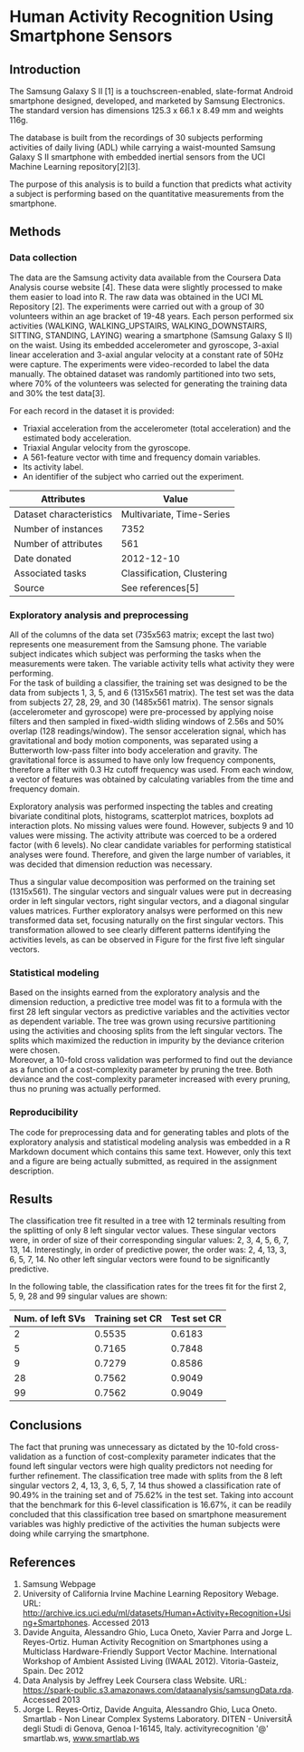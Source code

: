 Human Activity Recognition Using Smartphone Sensors
====================================================




Introduction
------------
 The Samsung Galaxy S II [1] is a touchscreen-enabled, slate-format Android smartphone designed, developed, and marketed by Samsung Electronics.
The standard version has dimensions 125.3 x 66.1 x 8.49 mm and weights 116g. 

 The database is built from the recordings of 30 subjects performing activities of daily living (ADL) while carrying a waist-mounted Samsung Galaxy S II smartphone with embedded inertial sensors from the UCI Machine Learning repository[2][3].

 The purpose of this analysis is to build a function that predicts what activity a subject is performing based on the quantitative measurements from the smartphone. 
 
 
 
Methods
-------

### Data collection
 The data are the Samsung activity data available from the Coursera Data Analysis course website [4]. These data were slightly processed to make them easier to load into R. The raw data was obtained in the UCI ML Repository [2]. 
 The experiments were carried out with a group of 30 volunteers within an age bracket of 19-48 years. Each person performed six activities (WALKING, WALKING\_UPSTAIRS, WALKING\_DOWNSTAIRS, SITTING, STANDING, LAYING) wearing a smartphone (Samsung Galaxy S II) on the waist. Using its embedded accelerometer and gyroscope, 3-axial linear acceleration and 3-axial angular velocity at a constant rate of 50Hz were capture. The experiments were video-recorded to label the data manually. The obtained dataset was randomly partitioned into two sets, where 70% of the volunteers was selected for generating the training data and 30% the test data[3].

 For each record in the dataset it is provided:
- Triaxial acceleration from the accelerometer (total acceleration) and the estimated body acceleration.
- Triaxial Angular velocity from the gyroscope.
- A 561-feature vector with time and frequency domain variables.
- Its activity label.
- An identifier of the subject who carried out the experiment.

Attributes | Value
------------------------ | --------------------------
Dataset characteristics | Multivariate, Time-Series 
Number of instances | 7352
Number of attributes | 561
Date donated | 2012-12-10
Associated tasks | Classification, Clustering
Source | See references[5]


### Exploratory analysis and preprocessing
 All of the columns of the data set (735x563 matrix; except the last two) represents one measurement from the Samsung phone. The variable subject indicates which subject was performing the tasks when the measurements were taken. The variable activity tells what activity they were performing.  
 For the task of building a classifier, the training set was designed to be the data from subjects 1, 3, 5, and 6 (1315x561 matrix). The test set was the data from subjects 27, 28, 29, and 30 (1485x561 matrix).
 The sensor signals (accelerometer and gyroscope) were pre-processed by applying noise filters and then sampled in fixed-width sliding windows of 2.56s and 50% overlap (128 readings/window). The sensor acceleration signal, which has gravitational and body motion components, was separated using a Butterworth low-pass filter into body acceleration and gravity. The gravitational force is assumed to have only low frequency components, therefore a filter with 0.3 Hz cutoff frequency was used. From each window, a vector of features was obtained by calculating variables from the time and frequency domain.

 Exploratory analysis was performed inspecting the tables and creating bivariate conditinal plots, histograms, scatterplot matrices, boxplots ad interaction plots.
 No missing values were found. However, subjects 9 and 10 values were missing. The activity attribute was coerced to be a ordered factor (with 6 levels).
 No clear candidate variables for performing statistical analyses were found. Therefore, and given the large number of variables, it was decided that dimension reduction was necessary.

 Thus a singular value decomposition was performed on the training set (1315x561). The singular vectors and singualr values were put in decreasing order in left singular vectors, right singular vectors, and a diagonal singular values matrices.
 Further exploratory analsys were performed on this new transformed data set, focusing naturally on the first singular vectors. 
 This transformation allowed to see clearly different patterns identifying the activities levels, as can be observed in Figure for the first five left singular vectors.
 

### Statistical modeling
 Based on the insights earned from the exploratory analysis and the dimension reduction, a predictive tree model was fit to a formula with the first 28 left singular vectors as predictive variables and the activities vector as dependent variable.
 The tree was grown using recursive partitioning using the activities and choosing splits from the left singular vectors. The splits which maximized the reduction in impurity by the deviance criterion were chosen.  
 Moreover, a 10-fold cross validation was performed to find out the deviance as a function of a cost-complexity parameter by pruning the tree.  Both deviance and the cost-complexity parameter increased with every pruning, thus no pruning was actually performed.


### Reproducibility
 The code for preprocessing data and for generating tables and plots of the exploratory analysis and statistical modeling analysis was embedded in a R Markdown document which contains this same text. However, only this text and a figure are being actually submitted, as required in the assignment description.
 

Results
-------
 The classification tree fit resulted in a tree with 12 terminals resulting from the splitting of only 8 left singular vector values. These singular vectors were, in order of size of their corresponding singular values: 2, 3, 4, 5, 6, 7, 13, 14. Interestingly, in order of  predictive power, the order was: 2, 4, 13, 3, 6, 5, 7, 14. No other left singular vectors were found to be significantly predictive. 

 In the following table, the classification rates for the trees fit for the first 2, 5, 9, 28 and 99 singular values are shown:

Num. of left SVs | Training set CR | Test set CR
-----------------|-----------------|-------------
2  |  0.5535 | 0.6183 
5  |  0.7165 | 0.7848
9  |  0.7279 | 0.8586
28 |  0.7562 | 0.9049
99 |  0.7562 | 0.9049


Conclusions
-----------
 The fact that pruning was unnecessary as dictated by the 10-fold cross-validation as a function of cost-complexity parameter indicates that the found left singular vectors were high quality predictors not needing for further refinement. 
 The classification tree made with splits from the 8 left singular vectors 2, 4, 13, 3, 6, 5, 7, 14 thus showed a classification rate of 90.49% in the training set and of 75.62% in the test set.
 Taking into account that the benchmark for this 6-level classification is 16.67%, it can be readily concluded that this classification tree based on smartphone measurement variables was highly predictive of the activities the human subjects were doing while carrying the smartphone.


References
----------
1. Samsung Webpage
2. University of California Irvine Machine Learning Repository Webage. URL: http://archive.ics.uci.edu/ml/datasets/Human+Activity+Recognition+Using+Smartphones. Accessed 2013 
3. Davide Anguita, Alessandro Ghio, Luca Oneto, Xavier Parra and Jorge L. Reyes-Ortiz. Human Activity Recognition on Smartphones using a Multiclass Hardware-Friendly Support Vector Machine. International Workshop of Ambient Assisted Living (IWAAL 2012). Vitoria-Gasteiz, Spain. Dec 2012
4. Data Analysis by Jeffrey Leek Coursera class Website. URL: https://spark-public.s3.amazonaws.com/dataanalysis/samsungData.rda. Accessed 2013
5. Jorge L. Reyes-Ortiz, Davide Anguita, Alessandro Ghio, Luca Oneto. Smartlab - Non Linear Complex Systems Laboratory. DITEN - UniversitÃ  degli Studi di Genova, Genoa I-16145, Italy. activityrecognition '@' smartlab.ws, www.smartlab.ws





